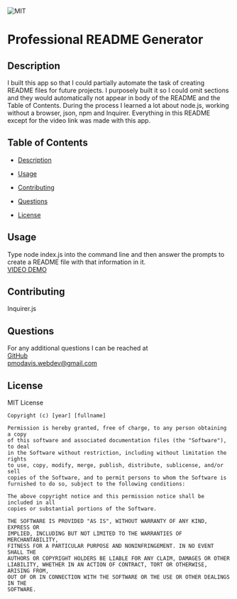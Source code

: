 ![MIT](https://img.shields.io/badge/LICENSE-MIT-green)

# Professional README Generator

## Description

I built this app so that I could partially automate the task of creating README files for future projects. I purposely built it so I could omit sections and they would automatically not appear in body of the README and the Table of Contents. During the process I learned a lot about node.js, working without a browser, json, npm and Inquirer. Everything in this README except for the video link was made with this app.

## Table of Contents

- [Description](#description)

- [Usage](#usage)
- [Contributing](#contributing)

- [Questions](#questions)
- [License](#license)

## Usage

Type node index.js into the command line and then answer the prompts to create a README file with that information in it.  
[VIDEO DEMO](https://drive.google.com/file/d/1wa0fz7ppLetThCr3q_Mz5cgE443bKaNK/view?usp=sharing)

## Contributing

Inquirer.js

## Questions

For any additional questions I can be reached at </br>[GitHub](https://github.com/PeterMoDavis)</br> pmodavis.webdev@gmail.com

## License

MIT License

    Copyright (c) [year] [fullname]

    Permission is hereby granted, free of charge, to any person obtaining a copy
    of this software and associated documentation files (the "Software"), to deal
    in the Software without restriction, including without limitation the rights
    to use, copy, modify, merge, publish, distribute, sublicense, and/or sell
    copies of the Software, and to permit persons to whom the Software is
    furnished to do so, subject to the following conditions:

    The above copyright notice and this permission notice shall be included in all
    copies or substantial portions of the Software.

    THE SOFTWARE IS PROVIDED "AS IS", WITHOUT WARRANTY OF ANY KIND, EXPRESS OR
    IMPLIED, INCLUDING BUT NOT LIMITED TO THE WARRANTIES OF MERCHANTABILITY,
    FITNESS FOR A PARTICULAR PURPOSE AND NONINFRINGEMENT. IN NO EVENT SHALL THE
    AUTHORS OR COPYRIGHT HOLDERS BE LIABLE FOR ANY CLAIM, DAMAGES OR OTHER
    LIABILITY, WHETHER IN AN ACTION OF CONTRACT, TORT OR OTHERWISE, ARISING FROM,
    OUT OF OR IN CONNECTION WITH THE SOFTWARE OR THE USE OR OTHER DEALINGS IN THE
    SOFTWARE.
